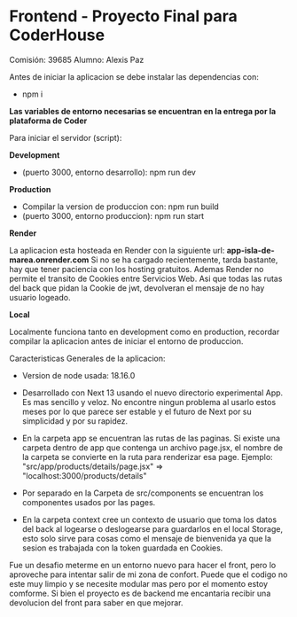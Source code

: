 # Frontend - Proyecto Final para CoderHouse

Comisión: 39685
Alumno: Alexis Paz

Antes de iniciar la aplicacion se debe instalar las dependencias con:

- npm i

**Las variables de entorno necesarias se encuentran en la entrega por la plataforma de Coder**

Para iniciar el servidor (script):

**Development**

* (puerto 3000, entorno desarrollo): npm run dev


**Production**

* Compilar la version de produccion con: npm run build
* (puerto 3000, entorno produccion): npm run start

**Render**

La aplicacion esta hosteada en Render con la siguiente url: **app-isla-de-marea.onrender.com**
Si no se ha cargado recientemente, tarda bastante, hay que tener paciencia con los hosting gratuitos.
Ademas Render no permite el transito de Cookies entre Servicios Web. Asi que todas las rutas del back que pidan la Cookie de jwt, devolveran el mensaje de no hay usuario logeado.

**Local**

Localmente funciona tanto en development como en production, recordar compilar la aplicacion antes de iniciar el entorno de produccion.

Caracteristicas Generales de la aplicacion:

- Version de node usada: 18.16.0

- Desarrollado con Next 13 usando el nuevo directorio experimental App. Es mas sencillo y veloz. No encontre ningun problema al usarlo estos meses por lo que parece ser estable y el futuro de Next por su simplicidad y por su rapidez.

- En la carpeta app se encuentran las rutas de las paginas. Si existe una carpeta dentro de app que contenga un archivo page.jsx, el nombre de la carpeta se convierte en la ruta para renderizar esa page.
    Ejemplo: "src/app/products/details/page.jsx" => "localhost:3000/products/details"

- Por separado en la Carpeta de src/components se encuentran los componentes usados por las pages.

- En la carpeta context cree un contexto de usuario que toma los datos del back al logearse o deslogearse para guardarlos en el local Storage, esto solo sirve para cosas como el mensaje de bienvenida ya que la sesion es trabajada con la token guardada en Cookies.

Fue un desafio meterme en un entorno nuevo para hacer el front, pero lo aproveche para intentar salir de mi zona de confort. Puede que el codigo no este muy limpio y se necesite modular mas pero por el momento estoy comforme. Si bien el proyecto es de backend me encantaria recibir una devolucion del front para saber en que mejorar.